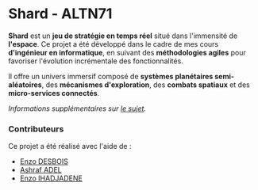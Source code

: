 # Shard -  ALTN71

**Shard** est un **jeu de stratégie en temps réel** situé dans l'immensité de **l'espace**. Ce projet a été développé dans le cadre de mes cours **d'ingénieur en informatique**, en suivant des **méthodologies agiles** pour favoriser l'évolution incrémentale des fonctionnalités.

Il offre un univers immersif composé de **systèmes planétaires semi-aléatoires**, des **mécanismes d'exploration**, des **combats spatiaux** et des **micro-services connectés**.

*Informations supplémentaires sur [le sujet](docs/sujet.pptx).*

### Contributeurs

Ce projet a été réalisé avec l'aide de :

- [Enzo DESBOIS](https://github.com/dbsenzo)
- [Ashraf ADEL](https://www.linkedin.com/in/ashraf-adel-333a091b0/)
- [Enzo IHADJADENE](https://www.linkedin.com/in/enzo-ihadjadene/)

